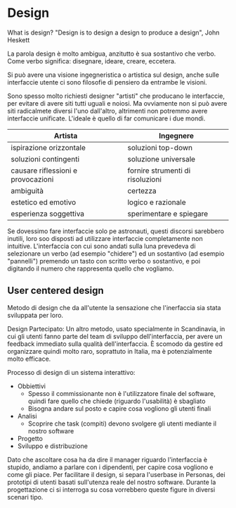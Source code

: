 # Design

What is design? "Design is to design a design to produce a design", John Heskett

La parola design è molto ambigua, anzitutto è sua sostantivo che verbo.
Come verbo significa: disegnare, ideare, creare, eccetera.

Si può avere una visione ingegneristica o artistica sul design, anche sulle interfaccie utente ci sono filosofie di pensiero da entrambe le visioni.

Sono spesso molto richiesti designer "artisti" che producano le interfaccie, per evitare di avere siti tutti uguali e noiosi.
Ma ovviamente non si può avere siti radicalmete diversi l'uno dall'altro, altrimenti non potremmo avere interfaccie unificate.
L'ideale è quello di far comunicare i due mondi.

| Artista | Ingegnere |
| --- | --- |
| ispirazione orizzontale | soluzioni top-down |
| soluzioni contingenti | soluzione universale |
| causare riflessioni e provocazioni | fornire strumenti di risoluzioni |
| ambiguità | certezza |
| estetico ed emotivo | logico e razionale |
| esperienza soggettiva | sperimentare e spiegare |

Se dovessimo fare interfaccie solo pe astronauti, questi discorsi sarebbero inutili, loro soo disposti ad utilizzare interfaccie completamente non intuitive.
L'interfaccia con cui sono andati sulla luna prevedeva di selezionare un verbo (ad esempio "chidere") ed un sostantivo (ad esempio "pannelli") premendo un tasto con scritto verbo o sostantivo, e poi digitando il numero che rappresenta quello che vogliamo.

## User centered design

Metodo di design che da all'utente la sensazione che l'inerfaccia sia stata sviluppata per loro.

Design Partecipato: Un altro metodo, usato specialmente in Scandinavia, in cui gli utenti fanno parte del team di sviluppo dell'interfaccia, per avere un feedback immediato sulla qualità dell'interfaccia.
È scomodo da gestire ed organizzare quindi molto raro, soprattuto in Italia, ma è potenzialmente molto efficace.

Processo di design di un sistema interattivo:
* Obbiettivi
  * Spesso il commissionante non è l'utilizzatore finale del software, quindi fare quello che chiede (riguardo l'usabilità) è sbagliato
  * Bisogna andare sul posto e capire cosa vogliono gli utenti finali
* Analisi
  * Scoprire che task (compiti) devono svolgere gli utenti mediante il nostro software
* Progetto
* Sviluppo e distribuzione

Dato che ascoltare cosa ha da dire il manager riguardo l'interfaccia è stupido, andiamo a parlare con i dipendenti, per capire cosa vogliono e come gli piace.
Per facilitare il design, si separa l'userbase in Personas, dei prototipi di utenti basati sull'utenza reale del nostro software.
Durante la progettazione ci si interroga su cosa vorrebbero queste figure in diversi scenari tipo.

